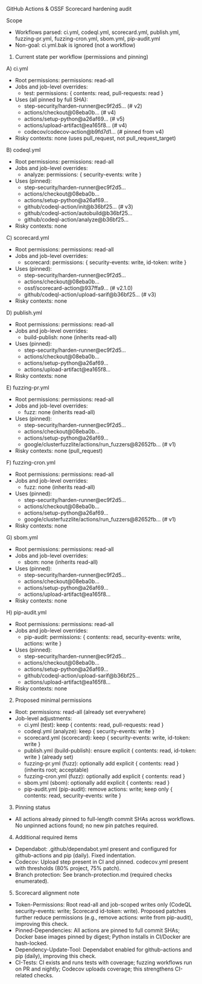 GitHub Actions & OSSF Scorecard hardening audit

Scope
- Workflows parsed: ci.yml, codeql.yml, scorecard.yml, publish.yml, fuzzing-pr.yml, fuzzing-cron.yml, sbom.yml, pip-audit.yml
- Non-goal: ci.yml.bak is ignored (not a workflow)

1) Current state per workflow (permissions and pinning)

A) ci.yml
- Root permissions: permissions: read-all
- Jobs and job-level overrides:
  - test: permissions: { contents: read, pull-requests: read }
- Uses (all pinned by full SHA):
  - step-security/harden-runner@ec9f2d5… (# v2)
  - actions/checkout@08eba0b… (# v4)
  - actions/setup-python@a26af69… (# v5)
  - actions/upload-artifact@ea165f8… (# v4)
  - codecov/codecov-action@b9fd7d1… (# pinned from v4)
- Risky contexts: none (uses pull_request, not pull_request_target)

B) codeql.yml
- Root permissions: permissions: read-all
- Jobs and job-level overrides:
  - analyze: permissions: { security-events: write }
- Uses (pinned):
  - step-security/harden-runner@ec9f2d5…
  - actions/checkout@08eba0b…
  - actions/setup-python@a26af69…
  - github/codeql-action/init@b36bf25… (# v3)
  - github/codeql-action/autobuild@b36bf25…
  - github/codeql-action/analyze@b36bf25…
- Risky contexts: none

C) scorecard.yml
- Root permissions: permissions: read-all
- Jobs and job-level overrides:
  - scorecard: permissions: { security-events: write, id-token: write }
- Uses (pinned):
  - step-security/harden-runner@ec9f2d5…
  - actions/checkout@08eba0b…
  - ossf/scorecard-action@937ffa9… (# v2.1.0)
  - github/codeql-action/upload-sarif@b36bf25… (# v3)
- Risky contexts: none

D) publish.yml
- Root permissions: permissions: read-all
- Jobs and job-level overrides:
  - build-publish: none (inherits read-all)
- Uses (pinned):
  - step-security/harden-runner@ec9f2d5…
  - actions/checkout@08eba0b…
  - actions/setup-python@a26af69…
  - actions/upload-artifact@ea165f8…
- Risky contexts: none

E) fuzzing-pr.yml
- Root permissions: permissions: read-all
- Jobs and job-level overrides:
  - fuzz: none (inherits read-all)
- Uses (pinned):
  - step-security/harden-runner@ec9f2d5…
  - actions/checkout@08eba0b…
  - actions/setup-python@a26af69…
  - google/clusterfuzzlite/actions/run_fuzzers@82652fb… (# v1)
- Risky contexts: none (pull_request)

F) fuzzing-cron.yml
- Root permissions: permissions: read-all
- Jobs and job-level overrides:
  - fuzz: none (inherits read-all)
- Uses (pinned):
  - step-security/harden-runner@ec9f2d5…
  - actions/checkout@08eba0b…
  - actions/setup-python@a26af69…
  - google/clusterfuzzlite/actions/run_fuzzers@82652fb… (# v1)
- Risky contexts: none

G) sbom.yml
- Root permissions: permissions: read-all
- Jobs and job-level overrides:
  - sbom: none (inherits read-all)
- Uses (pinned):
  - step-security/harden-runner@ec9f2d5…
  - actions/checkout@08eba0b…
  - actions/setup-python@a26af69…
  - actions/upload-artifact@ea165f8…
- Risky contexts: none

H) pip-audit.yml
- Root permissions: permissions: read-all
- Jobs and job-level overrides:
  - pip-audit: permissions: { contents: read, security-events: write, actions: write }
- Uses (pinned):
  - step-security/harden-runner@ec9f2d5…
  - actions/checkout@08eba0b…
  - actions/setup-python@a26af69…
  - github/codeql-action/upload-sarif@b36bf25…
  - actions/upload-artifact@ea165f8…
- Risky contexts: none

2) Proposed minimal permissions
- Root: permissions: read-all (already set everywhere)
- Job-level adjustments:
  - ci.yml (test): keep { contents: read, pull-requests: read }
  - codeql.yml (analyze): keep { security-events: write }
  - scorecard.yml (scorecard): keep { security-events: write, id-token: write }
  - publish.yml (build-publish): ensure explicit { contents: read, id-token: write } (already set)
  - fuzzing-pr.yml (fuzz): optionally add explicit { contents: read } (inherits root; acceptable)
  - fuzzing-cron.yml (fuzz): optionally add explicit { contents: read }
  - sbom.yml (sbom): optionally add explicit { contents: read }
  - pip-audit.yml (pip-audit): remove actions: write; keep only { contents: read, security-events: write }

3) Pinning status
- All actions already pinned to full-length commit SHAs across workflows. No unpinned actions found; no new pin patches required.

4) Additional required items
- Dependabot: .github/dependabot.yml present and configured for github-actions and pip (daily). Fixed indentation.
- Codecov: Upload step present in CI and pinned. codecov.yml present with thresholds (80% project, 75% patch).
- Branch protection: See branch-protection.md (required checks enumerated).

5) Scorecard alignment note
- Token-Permissions: Root read-all and job-scoped writes only (CodeQL security-events: write; Scorecard id-token: write). Proposed patches further reduce permissions (e.g., remove actions: write from pip-audit), improving this check.
- Pinned-Dependencies: All actions are pinned to full commit SHAs; Docker base images pinned by digest; Python installs in CI/Docker are hash-locked.
- Dependency-Update-Tool: Dependabot enabled for github-actions and pip (daily), improving this check.
- CI-Tests: CI exists and runs tests with coverage; fuzzing workflows run on PR and nightly; Codecov uploads coverage; this strengthens CI-related checks.
